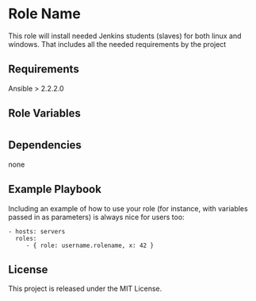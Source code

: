 Role Name
=========

This role will install needed Jenkins students (slaves) for both linux and windows. That includes all the needed requirements by the project

Requirements
------------

Ansible > 2.2.2.0

Role Variables
--------------

#

Dependencies
------------

none

Example Playbook
----------------

Including an example of how to use your role (for instance, with variables passed in as parameters) is always nice for users too:

    - hosts: servers
      roles:
         - { role: username.rolename, x: 42 }

License
-------

This project is released under the MIT License.


